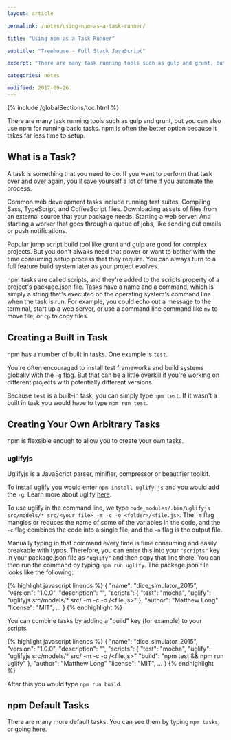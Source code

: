 ```yaml
---
layout: article

permalink: /notes/using-npm-as-a-task-runner/

title: "Using npm as a Task Runner"

subtitle: "Treehouse - Full Stack JavaScript"

excerpt: "There are many task running tools such as gulp and grunt, but you can also use npm for running basic tasks. npm is often the better option because it takes far less time to setup."

categories: notes

modified: 2017-09-26
---
```


{% include /globalSections/toc.html %}

There are many task running tools such as gulp and grunt, but you can also use npm for running basic tasks. npm is often the better option because it takes far less time to setup.

## What is a Task?

A task is something that you need to do. If you want to perform that task over and over again, you'll save yourself a lot of time if you automate the process.

Common web development tasks include running test suites. Compiling Sass, TypeScript, and CoffeeScript files. Downloading assets of files from an external source that your package needs. Starting a web server. And starting a worker that goes through a queue of jobs, like sending out emails or push notifications. 

Popular jump script build tool like grunt and gulp are good for complex projects. But you don't alwaks need that power or want to bother with the time consuming setup process that they require. You can always turn to a full feature build system later as your project evolves.

npm tasks are called scripts, and they're added to the scripts property of a project's package.json file. Tasks have a name and a command, which is simply a string that's executed on the operating system's command line when the task is run. For example, you could echo out a message to the terminal, start up a web server, or use a command line command like `mv` to move file, or `cp` to copy files. 

## Creating a Built in Task

npm has a number of built in tasks. One example is `test`. 

You're often encouraged to install test frameworks and build systems globally with the `-g` flag. But that can be a little overkill if you're working on different projects with potentially different versions 

Because `test` is a built-in task, you can simply type `npm test`. If it wasn't a built in task you would have to type `npm run test`.

## Creating Your Own Arbitrary Tasks

npm is flexsible enough to allow you to create your own tasks.

### uglifyjs

Uglifyjs is a JavaScript parser, minifier, compressor or beautifier toolkit. 

To install uglify you would enter `npm install uglify-js` and you would add the `-g`. Learn more about uglify <a href="https://www.npmjs.com/package/uglifyjs">here</a>.

To use uglify in the command line, we type `node_modules/.bin/uglifyjs src/models/* src/<your file> -m -c -o <folder>/<file.js>`. The `-m` flag mangles or reduces the name of some of the variables in the code, and the `-c` flag combines the code into a single file, and the `-o` flag is the output file.

Manually typing in that command every time is time consuming and easily breakable with typos. Therefore, you can enter this into your `"scripts"` key in your package.json file as `"uglify"` and then copy that line there. You can then run the command by typing `npm run uglify`. The package.json file looks like the following:

{% highlight javascript linenos %}
{
"name": "dice_simulator_2015",
"version": "1.0.0",
"description": "",
"scripts": {
  "test": "mocha",
  "uglify": "uglifyjs src/models/* src/<your file> -m -c -o <folder>/<file.js>"
},
  "author": "Matthew Long"
  "license": "MIT",
  ...
}
{% endhighlight %}
  
You can combine tasks by adding a "build" key (for example) to your scripts. 

{% highlight javascript linenos %}
{
"name": "dice_simulator_2015",
"version": "1.0.0",
"description": "",
"scripts": {
  "test": "mocha",
  "uglify": "uglifyjs src/models/* src/<your file> -m -c -o <folder>/<file.js>"
  "build": "npm test && npm run uglify"
},
  "author": "Matthew Long"
  "license": "MIT",
  ...
}
{% endhighlight %}
  
After this you would type `npm run build`.

## npm Default Tasks

There are many more default tasks. You can see them by typing `npm tasks`, or going <a href="https://docs.npmjs.com/misc/scripts">here</a>.
